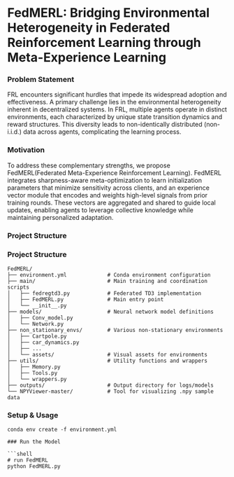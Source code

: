 # FedMERL: Bridging Environmental Heterogeneity in Federated Reinforcement Learning through Meta-Experience Learning
### Problem Statement

FRL encounters significant hurdles that impede its widespread adoption and effectiveness. A primary challenge lies in the environmental heterogeneity inherent in decentralized systems. In FRL, multiple agents operate in distinct environments, each characterized by unique state transition dynamics and reward structures. This diversity leads to non-identically distributed (non-i.i.d.) data across agents, complicating the learning process.

### Motivation

To address these complementary strengths, we propose FedMERL(Federated Meta-Experience Reinforcement Learning). FedMERL integrates sharpness-aware meta-optimization to learn initialization parameters that minimize sensitivity across clients, and an experience vector module that encodes and weights high-level signals from prior training rounds. These vectors are aggregated and shared to guide local updates, enabling agents to leverage collective knowledge while maintaining personalized adaptation.
### Project Structure

### Project Structure

```text
FedMERL/
├── environment.yml             # Conda environment configuration
├── main/                       # Main training and coordination scripts
│   ├── fedregtd3.py            # Federated TD3 implementation
│   ├── FedMERL.py              # Main entry point
│   └── __init__.py
├── models/                     # Neural network model definitions
│   ├── Conv_model.py
│   └── Network.py
├── non_stationary_envs/        # Various non-stationary environments
│   ├── Cartpole.py
│   ├── car_dynamics.py
│   ├── ...
│   └── assets/                 # Visual assets for environments
├── utils/                      # Utility functions and wrappers
│   ├── Memory.py
│   ├── Tools.py
│   └── wrappers.py
├── outputs/                    # Output directory for logs/models
└── NPYViewer-master/           # Tool for visualizing .npy sample data

```
### Setup & Usage
```shell
conda env create -f environment.yml

### Run the Model

```shell
# run FedMERL
python FedMERL.py


